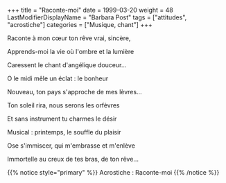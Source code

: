 +++
title = "Raconte-moi"
date = 1999-03-20
weight = 48
LastModifierDisplayName = "Barbara Post"
tags = ["attitudes", "acrostiche"]
categories = ["Musique, chant"]
+++

Raconte à mon cœur ton rêve vrai, sincère,

Apprends-moi la vie où l'ombre et la lumière

Caressent le chant d'angélique douceur...

O le midi mêle un éclat : le bonheur

Nouveau, ton pays s'approche de mes lèvres...

Ton soleil rira, nous serons les orfèvres

Et sans instrument tu charmes le désir

Musical : printemps, le souffle du plaisir

Ose s'immiscer, qui m'embrasse et m'enlève

Immortelle au creux de tes bras, de ton rêve...

{{% notice style="primary" %}}
Acrostiche : Raconte-moi
{{% /notice %}}
